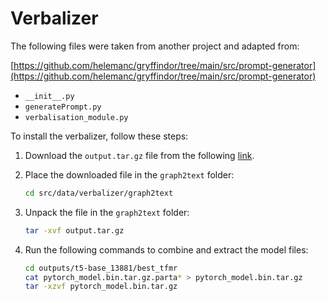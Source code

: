 # Verbalizer
The following files were taken from another project and adapted from: 

[https://github.com/helemanc/gryffindor/tree/main/src/prompt-generator](https://github.com/helemanc/gryffindor/tree/main/src/prompt-generator)

- `__init__.py`
- `generatePrompt.py`
- `verbalisation_module.py`

To install the verbalizer, follow these steps:

1. Download the `output.tar.gz` file from the following [link](https://drive.google.com/file/d/1OW2MkEffc6j-EqiWciMPVN0l56X3bNnS/view?usp=drive_link).

2. Place the downloaded file in the `graph2text` folder:

    ```bash
    cd src/data/verbalizer/graph2text
    ```

3. Unpack the file in the `graph2text` folder:

    ```bash
    tar -xvf output.tar.gz
    ```

4. Run the following commands to combine and extract the model files:

    ```bash
    cd outputs/t5-base_13881/best_tfmr
    cat pytorch_model.bin.tar.gz.parta* > pytorch_model.bin.tar.gz
    tar -xzvf pytorch_model.bin.tar.gz
    ```
